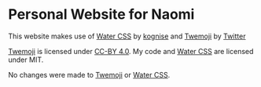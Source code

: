 # Personal Website for Naomi

This website makes use of [Water CSS](https://watercss.kognise.dev/) by [kognise](https://github.com/kognise) and [Twemoji](https://twemoji.twitter.com/) by [Twitter](https://twitter.com/)

[Twemoji](https://twemoji.twitter.com/) is licensed under [CC-BY 4.0](https://creativecommons.org/licenses/by/4.0/). My code and [Water CSS](https://watercss.kognise.dev/) are licensed under MIT.

No changes were made to [Twemoji](https://twemoji.twitter.com/) or [Water CSS](https://watercss.kognise.dev/).